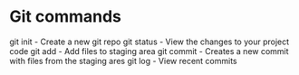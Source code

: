 # Git commands

git init - Create a new git repo
git status - View the changes to your project code
git add - Add files to staging area
git commit - Creates a new commit with files from the staging ares
git log - View recent commits
